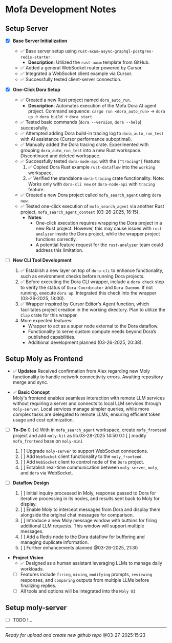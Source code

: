 # Mofa Development Notes

## Setup Server

- [x] **Base Server Initialization**
  - ✅ Base server setup using `rust-axum-async-graphql-postgres-redis-starter`.
    - **Description**: Utilized the `rust-axum` template from GitHub.
  - ✅ Added a general WebSocket router powered by Cursor.
  - ✅ Integrated a WebSocket client example via Cursor.
  - ✅ Successfully tested client-server connection.

- [x] **One-Click Dora Setup**
  - ✅ Created a new Rust project named `dora_auto_run`.
    - **Description**: Automates execution of the Mofa Dora AI agent project. Command sequence: `cargo run <dora_auto_run>` → `dora up` → `dora build` → `dora start`.
  - ✅ Tested basic commands (`dora --version`, `dora --help`) successfully.
  - ✅ Attempted adding Dora build-in tracing log to `dora_auto_run_test` with AI assistance (Cursor performance suboptimal).
  - ✅ Manually added the Dora tracing crate. Experimented with grouping `dora_auto_run_test` into a new Rust workspace. Discontinued and deleted workspace.
  - ✅ Successfully tested `dora-node-api` with the `["tracing"]` feature:
    1. ✅ Copied Dora Rust example `rust-dataflow` into the `working` workspace.
    2. ✅ Verified the standalone `dora-tracing` crate functionality. Note: Works only with `dora-cli new` or `dora-node-api` with `tracing` feature.
  - ✅ Created a new Dora project called `mofa_search_agent` using `dora new`.
  - ✅ Tested one-click execution of `mofa_search_agent` via another Rust project, `mofa_search_agent_contest` (03-26-2025, 16:15).
    - **Notes**:
      - One-click execution requires wrapping the Dora project in a new Rust project. However, this may cause issues with `rust-analyzer` inside the Dora project, while the wrapper project functions correctly.
      - A potential feature request for the `rust-analyzer` team could address this limitation.

- [ ] **New CLI Tool Development**
  1. ✅ Establish a new layer on top of `dora-cli` to enhance functionality, such as environment checks before running Dora projects.
  2. ✅ Before executing the Dora CLI wrapper, include a `dora check` step to verify the status of `Dora Coordinator` and `Dora Daemon`. If not running, execute `dora up`. Integrated this check into the wrapper (03-26-2025, 18:00).
  3. ✅ Wrapper inspired by Cursor Editor's Agent function, which facilitates project creation in the working directory. Plan to utilize the `Clap` crate for this wrapper.
  4. More expected features:
     - Wrapper to act as a super node external to the Dora dataflow.
     - Functionality to serve custom compute needs beyond Dora’s published capabilities.
     - Additional development planned (03-26-2025, 20:38).

## Setup Moly as Frontend

- ✅ **Updates**
  Received confirmation from Alex regarding new Moly functionality to handle network connectivity errors. Awaiting repository merge and sync.

- ✅ **Basic Concept**  
Moly's frontend enables seamless interaction with remote LLM services without requiring a server and connects to local LLM services through `moly-server`. Local services manage simpler queries, while more complex tasks are delegated to remote LLMs, ensuring efficient token usage and cost optimization.

- [ ] **To-Do**
  0. [x] With in `mofa_search_agent` workspace, create `mofa_frontend` project and add `moly-kit` as lib.03-28-2025 14:50
  0.1 [ ] modify `mofa_frontend` base on `moly-mini`
  1. [ ] Upgrade `moly-server` to support WebSocket connections.
  2. [ ] Add `WebSocket` client functionality to the `moly_frontend`.
  3. [ ] Add `WebSocket` client to control node of the  `Dora` project.
  4. [ ] Establish real-time communication between `moly-server`, `moly`, and `dora` via WebSocket.

- [ ] **Dataflow Design**
  1. [ ] Initial inquiry processed in Moly, response passed to Dora for iterative processing in its nodes, and results sent back to Moly for display.
  2. [ ] Enable Moly to intercept messages from Dora and display them alongside the original chat messages for comparison.
  3. [ ] Introduce a new Moly message window with buttons for firing additional LLM requests. This window will support multiple messages.
  4. [ ] Add a Redis node to the Dora dataflow for buffering and managing duplicate information.
  5. [ ] Further enhancements planned @03-26-2025, 21:30

- **Project Vision**
  - ✅ Designed as a human assistant leveraging LLMs to manage daily workloads.
  - [ ] Features include `firing`, `mixing`, `modifying` prompts, `reviewing` responses, and `comparing` outputs from multiple LLMs before finalizing replies.
  - [ ] All tools and options will be integrated into the `Moly UI`

## Setup moly-server
- [ ] TODO !...
---
  *Ready for upload and create new github repo* @03-27-2025:15:23